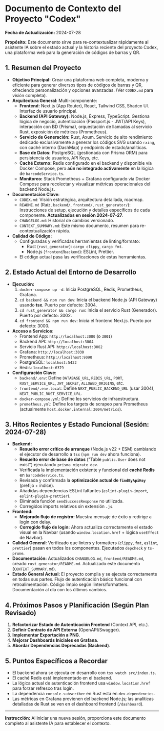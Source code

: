 # Documento de Contexto del Proyecto "Codex"

**Fecha de Actualización:** 2024-07-28

**Propósito:** Este documento sirve para re-contextualizar rápidamente al asistente IA sobre el estado actual y la historia reciente del proyecto Codex, una plataforma web para la generación de códigos de barras y QR.

## 1. Resumen del Proyecto

*   **Objetivo Principal:** Crear una plataforma web completa, moderna y eficiente para generar diversos tipos de códigos de barras y QR, ofreciendo personalización y opciones avanzadas. (Ver `CODEX.md` para visión completa).
*   **Arquitectura General:** Multi-componente:
    *   **Frontend:** Next.js (App Router), React, Tailwind CSS, Shadcn UI. Interfaz de usuario principal.
    *   **Backend (API Gateway):** Node.js, Express, TypeScript. Gestiona lógica de negocio, autenticación (Passport.js - JWT/API Keys), interacción con BD (Prisma), orquestación de llamadas al servicio Rust, exposición de métricas (Prometheus).
    *   **Servicio de Generación:** Rust, Axum. Servicio de alto rendimiento dedicado exclusivamente a generar los códigos SVG usando `rxing`, con caché interno (DashMap) y endpoints de estado/analíticas.
    *   **Base de Datos:** PostgreSQL (gestionada con Prisma ORM) para persistencia de usuarios, API Keys, etc.
    *   **Caché Externo:** Redis configurado en el backend y disponible vía Docker Compose, pero **aún no integrado activamente** en la lógica de `barcodeService.ts`.
    *   **Monitoreo:** Stack Prometheus + Grafana configurado vía Docker Compose para recolectar y visualizar métricas operacionales del backend Node.js.
*   **Documentación Clave:**
    *   `CODEX.md`: Visión estratégica, arquitectura detallada, roadmap.
    *   `README.md` (Raíz, `backend/`, `frontend/`, `rust_generator/`): Instrucciones de setup, ejecución y detalles específicos de cada componente. **Actualizados en sesión 2024-07-27**.
    *   `CHANGELOG.md`: Historial de cambios versionado.
    *   `CONTEXT_SUMMARY.md`: Este mismo documento, resumen para re-contextualización rápida.
*   **Calidad de Código:**
    *   Configuradas y verificadas herramientas de linting/formato:
        *   Rust (`rust_generator`): `cargo clippy`, `cargo fmt`.
        *   Node.js (`frontend`/`backend`): ESLint, Prettier.
    *   El código actual pasa las verificaciones de estas herramientas.

## 2. Estado Actual del Entorno de Desarrollo

*   **Ejecución:**
    1.  `docker-compose up -d`: Inicia PostgreSQL, Redis, Prometheus, Grafana.
    2.  `cd backend && npm run dev`: Inicia el backend Node.js (API Gateway) usando **tsx**. Puerto por defecto: 3004.
    3.  `cd rust_generator && cargo run`: Inicia el servicio Rust (Generador). Puerto por defecto: 3002.
    4.  `cd frontend && npm run dev`: Inicia el frontend Next.js. Puerto por defecto: 3000.
*   **Acceso a Servicios:**
    *   Frontend App: `http://localhost:3000` (o `3001`)
    *   Backend API: `http://localhost:3004`
    *   Servicio Rust API: `http://localhost:3002`
    *   Grafana: `http://localhost:3030`
    *   Prometheus: `http://localhost:9090`
    *   PostgreSQL: `localhost:5432`
    *   Redis: `localhost:6379`
*   **Configuración Clave:**
    *   `backend/.env`: Define `DATABASE_URL`, `REDIS_URL`, `PORT`, `RUST_SERVICE_URL`, `JWT_SECRET`, `ALLOWED_ORIGINS`, etc.
    *   `frontend/.env.local`: Define `NEXT_PUBLIC_BACKEND_URL` (usar 3004), `NEXT_PUBLIC_RUST_SERVICE_URL`.
    *   `docker-compose.yml`: Define los servicios de infraestructura.
    *   `prometheus.yml`: Define los targets de scrapeo para Prometheus (actualmente `host.docker.internal:3004/metrics`).

## 3. Hitos Recientes y Estado Funcional (Sesión: 2024-07-28)

*   **Backend:**
    *   **Resuelto error crítico de arranque** (Node.js v22 + ESM) cambiando el ejecutor de desarrollo a `tsx` (`npm run dev` ahora funciona).
    *   **Resuelto error de base de datos** ("Table `public.User` does not exist") ejecutando `prisma migrate dev`.
    *   Verificada la implementación existente y funcional del **caché Redis** en `barcodeService.ts`.
    *   Revisada y confirmada la **optimización actual de `findByApiKey`** (prefijo + índice).
    *   Añadidas dependencias ESLint faltantes (`eslint-plugin-import`, `eslint-plugin-prettier`).
    *   Eliminada función `sendSuccessResponse` no utilizada.
    *   Corregidos imports relativos sin extensión `.js`.
*   **Frontend:**
    *   **Mejorado flujo de registro:** Muestra mensaje de éxito y redirige a login con delay.
    *   **Corregido flujo de login:** Ahora actualiza correctamente el estado visual en la Navbar (usando `window.location.href` + lógica `useEffect` de Navbar).
*   **Calidad General:** Verificado que linters y formatters (`clippy`, `fmt`, `eslint`, `prettier`) pasan en todos los componentes. Ejecutados `depcheck` y `ts-prune`.
*   **Documentación:** Actualizados `CHANGELOG.md`, `frontend/README.md`, creado `rust_generator/README.md`. Actualizado este documento (`CONTEXT_SUMMARY.md`).
*   **Estado General Actual:** El proyecto compila y se ejecuta correctamente en todas sus partes. Flujo de autenticación básico funcional con retroalimentación. Código limpio según linters/formatters. Documentación al día con los últimos cambios.

## 4. Próximos Pasos y Planificación (Según Plan Revisado)

1.  **Refactorizar Estado de Autenticación Frontend** (Context API, etc.).
2.  **Definir Contrato de API Externa** (OpenAPI/Swagger).
3.  **Implementar Exportación a PNG**.
4.  **Mejorar Dashboards Iniciales en Grafana**.
5.  **Abordar Dependencias Deprecadas (Backend)**.

## 5. Puntos Específicos a Recordar

*   El backend ahora se ejecuta en desarrollo con `tsx watch src/index.ts`.
*   El caché Redis está implementado en el backend.
*   La lógica actual de autenticación frontend usa `window.location.href` para forzar refresco tras login.
*   La dependencia `console-subscriber` en Rust está en `dev-dependencies`.
*   Las métricas en Grafana provienen del backend Node.js; las analíticas detalladas de Rust se ven en el dashboard frontend (`/dashboard`).

---

**Instrucción:** Al iniciar una nueva sesión, proporciona este documento completo al asistente IA para establecer el contexto. 